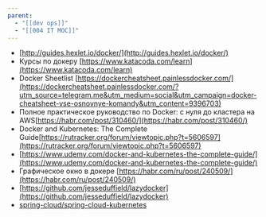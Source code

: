 ```yaml
---
parent:
  - "[[dev ops]]"
  - "[[004 IT MOC]]"
---
```



- [http://guides.hexlet.io/docker/](http://guides.hexlet.io/docker/)
- Курсы по докеру [https://www.katacoda.com/learn](https://www.katacoda.com/learn)
- Docker Sheetlist 
[https://dockercheatsheet.painlessdocker.com/](https://dockercheatsheet.painlessdocker.com/?utm_source=telegram.me&utm_medium=social&utm_campaign=docker-cheatsheet-vse-osnovnye-komandy&utm_content=9396703)
- Полное практическое руководство по Docker: с нуля до кластера на AWS[https://habr.com/post/310460/](https://habr.com/post/310460/)
- Docker and Kubernetes: The Complete Guide[https://rutracker.org/forum/viewtopic.php?t=5606597](https://rutracker.org/forum/viewtopic.php?t=5606597)
- [https://www.udemy.com/docker-and-kubernetes-the-complete-guide/](https://www.udemy.com/docker-and-kubernetes-the-complete-guide/)
- Графическое окно в докере [https://habr.com/ru/post/240509/](https://habr.com/ru/post/240509/)
- [https://github.com/jesseduffield/lazydocker](https://github.com/jesseduffield/lazydocker)
- [spring-cloud/spring-cloud-kubernetes](https://github.com/spring-cloud/spring-cloud-kubernetes)
